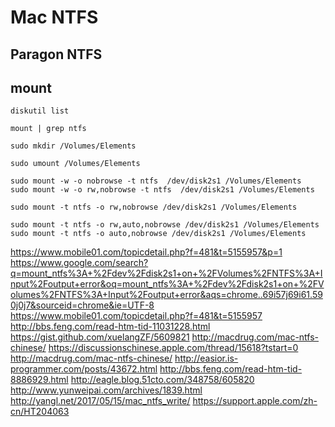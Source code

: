 # Mac NTFS

## Paragon NTFS

## mount

    diskutil list

    mount | grep ntfs

    sudo mkdir /Volumes/Elements

    sudo umount /Volumes/Elements

    sudo mount -w -o nobrowse -t ntfs  /dev/disk2s1 /Volumes/Elements
    sudo mount -w -o rw,nobrowse -t ntfs  /dev/disk2s1 /Volumes/Elements

    sudo mount -t ntfs -o rw,nobrowse /dev/disk2s1 /Volumes/Elements

    sudo mount -t ntfs -o rw,auto,nobrowse /dev/disk2s1 /Volumes/Elements
    sudo mount -t ntfs -o auto,nobrowse /dev/disk2s1 /Volumes/Elements



https://www.mobile01.com/topicdetail.php?f=481&t=5155957&p=1
https://www.google.com/search?q=mount_ntfs%3A+%2Fdev%2Fdisk2s1+on+%2FVolumes%2FNTFS%3A+Input%2Foutput+error&oq=mount_ntfs%3A+%2Fdev%2Fdisk2s1+on+%2FVolumes%2FNTFS%3A+Input%2Foutput+error&aqs=chrome..69i57j69i61.590j0j7&sourceid=chrome&ie=UTF-8
https://www.mobile01.com/topicdetail.php?f=481&t=5155957
http://bbs.feng.com/read-htm-tid-11031228.html
https://gist.github.com/xuelangZF/5609821
http://macdrug.com/mac-ntfs-chinese/
https://discussionschinese.apple.com/thread/15618?tstart=0
http://macdrug.com/mac-ntfs-chinese/
http://easior.is-programmer.com/posts/43672.html
http://bbs.feng.com/read-htm-tid-8886929.html
http://eagle.blog.51cto.com/348758/605820
http://www.yunweipai.com/archives/1839.html
http://yangl.net/2017/05/15/mac_ntfs_write/
https://support.apple.com/zh-cn/HT204063

